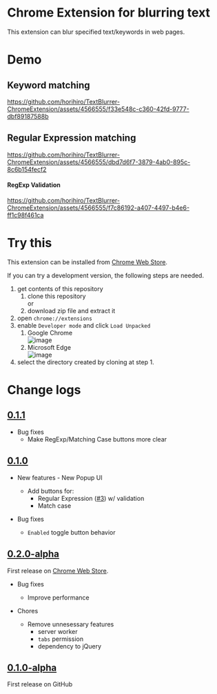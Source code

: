 # Chrome Extension for blurring text 
This extension can blur specified text/keywords in web pages.

# Demo
## Keyword matching

https://github.com/horihiro/TextBlurrer-ChromeExtension/assets/4566555/f33e548c-c360-42fd-9777-dbf89187588b

## Regular Expression matching
https://github.com/horihiro/TextBlurrer-ChromeExtension/assets/4566555/dbd7d6f7-3879-4ab0-895c-8c6b154fecf2

#### RegExp Validation
https://github.com/horihiro/TextBlurrer-ChromeExtension/assets/4566555/f7c86192-a407-4497-b4e6-ff1c98f461ca


# Try this
This extension can be installed from [Chrome Web Store](https://chrome.google.com/webstore/detail/text-blurrer/mbikojdgkmpjfackcmiliemgmkdkbbcl).

If you can try a development version, the following steps are needed.

1. get contents of this repository
    1. clone this repository  
      or
    1. download zip file and extract it
1. open `chrome://extensions`
1. enable `Developer mode` and click `Load Unpacked`
    1. Google Chrome  
      ![image](https://github.com/horihiro/TextBlurrer-ChromeExtension/assets/4566555/0656fd3d-41da-4f97-a614-da232a3d700d)
    1. Microsoft Edge  
      ![image](https://github.com/horihiro/TextBlurrer-ChromeExtension/assets/4566555/44e7f896-9e82-4af1-ae1b-f864097b44c7)
1. select the directory created by cloning at step 1.

# Change logs

## [0.1.1](https://github.com/horihiro/TextBlurrer-ChromeExtension/releases/tag/0.1.1)

  - Bug fixes
    - Make RegExp/Matching Case buttons more clear

## [0.1.0](https://github.com/horihiro/TextBlurrer-ChromeExtension/releases/tag/0.1.0)

  -  New features
    - New Popup UI
      - Add buttons for:
        - Regular Expression ([#3](https://github.com/horihiro/TextBlurrer-ChromeExtension/issues/3)) w/ validation
        - Match case

  - Bug fixes
    - `Enabled` toggle button behavior

## [0.2.0-alpha](https://github.com/horihiro/TextBlurrer-ChromeExtension/releases/tag/0.0.2)

First release on [Chrome Web Store](https://chrome.google.com/webstore/detail/text-blurrer/mbikojdgkmpjfackcmiliemgmkdkbbcl).

  - Bug fixes
    - Improve performance

  - Chores
    - Remove unnesessary features
      - server worker
      - `tabs` permission
      - dependency to jQuery

## [0.1.0-alpha](https://github.com/horihiro/TextBlurrer-ChromeExtension/releases/tag/0.0.1)

First release on GitHub
